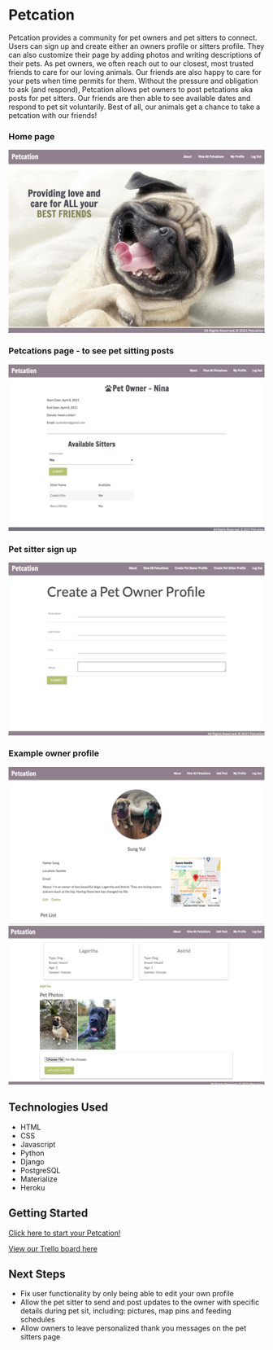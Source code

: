 # Petcation

Petcation provides a community for pet owners and pet sitters to connect. Users can sign up and create either an owners profile or sitters profile. They can also customize their page by adding photos and writing descriptions of their pets. As pet owners, we often reach out to our closest, most trusted friends to care for our loving animals. Our friends are also happy to care for your pets when time permits for them. Without the pressure and obligation to ask (and respond), Petcation allows pet owners to post petcations aka posts for pet sitters. Our friends are then able to see available dates and respond to pet sit voluntarily. Best of all, our animals get a chance to take a petcation with our friends! 


### Home page 
<img src="homepage.png">

### Petcations page - to see pet sitting posts
<img src="petcations_post.png">

### Pet sitter sign up
<img src="create_petsitter.png">

### Example owner profile
<img src="owner_profile.png">
<img src="owner_profile2.png">


## Technologies Used 
- HTML
- CSS
- Javascript
- Python
- Django
- PostgreSQL
- Materialize
- Heroku

## Getting Started

[Click here to start your Petcation!](https://petcation.herokuapp.com/)

[View our Trello board here](https://trello.com/b/6jDEKGDa/project-3)

## Next Steps
- Fix user functionality by only being able to edit your own profile
- Allow the pet sitter to send and post updates to the owner with specific details during pet sit, including: pictures, map pins and feeding schedules
- Allow owners to leave personalized thank you messages on the pet sitters page

